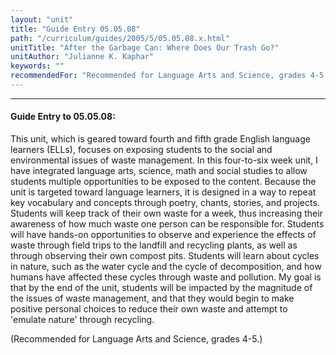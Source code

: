 ```yaml
---
layout: "unit"
title: "Guide Entry 05.05.08"
path: "/curriculum/guides/2005/5/05.05.08.x.html"
unitTitle: "After the Garbage Can: Where Does Our Trash Go?"
unitAuthor: "Julianne K. Kaphar"
keywords: ""
recommendedFor: "Recommended for Language Arts and Science, grades 4-5."
---
```

<body>
<hr/>
<h4>
Guide Entry to 05.05.08:
</h4>
<p>
This unit, which is geared toward fourth and fifth grade English language learners (ELLs), focuses on exposing students to the social and environmental issues of waste management.  In this four-to-six week unit, I have integrated language arts, science, math and social studies to allow students multiple opportunities to be exposed to the content.  Because the unit is targeted toward language learners, it is designed in a way to repeat key vocabulary and concepts through poetry, chants, stories, and projects.  Students will keep track of their own waste for a week, thus increasing their awareness of how much waste one person can be responsible for.  Students will have hands-on opportunities to observe and experience the effects of waste through field trips to the landfill and recycling plants, as well as through observing their own compost pits.  Students will learn about cycles in nature, such as the water cycle and the cycle of decomposition, and how humans have affected these cycles through waste and pollution.  My goal is that by the end of the unit, students will be impacted by the magnitude of the issues of waste management, and that they would begin to make positive personal choices to reduce their own waste and attempt to 'emulate nature' through recycling.
</p>
<p>
(Recommended for Language Arts and Science, grades 4-5.)
</p>
</body>